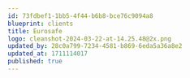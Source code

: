 ```yaml
---
id: 73fdbef1-1bb5-4f44-b6b8-bce76c9094a8
blueprint: clients
title: Eurosafe
logo: cleanshot-2024-03-22-at-14.25.48@2x.png
updated_by: 28c0a799-7234-4581-b869-6eda5a36a8e2
updated_at: 1711114017
published: true
---
```

